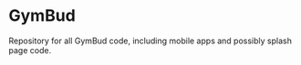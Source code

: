 GymBud
======

Repository for all GymBud code, including mobile apps and possibly splash page code.
